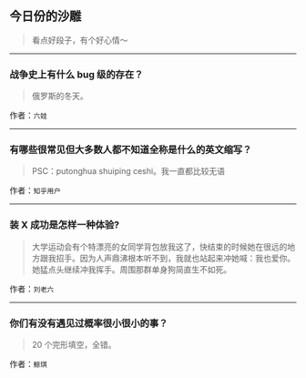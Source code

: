 ## 今日份的沙雕

> 看点好段子，有个好心情～


 
---

### 战争史上有什么 bug 级的存在？

> 俄罗斯的冬天。


作者：`六娃`

---

### 有哪些很常见但大多数人都不知道全称是什么的英文缩写？

> PSC：putonghua shuiping ceshi。我一直都比较无语


作者：`知乎用户`

---

### 装 X 成功是怎样一种体验?

> 大学运动会有个特漂亮的女同学背包放我这了，快结束的时候她在很远的地方跟我招手。因为人声鼎沸根本听不到，我就也站起来冲她喊：我也爱你。她猛点头继续冲我挥手。周围那群单身狗简直生不如死。


作者：`刘老六`

---

### 你们有没有遇见过概率很小很小的事？

> 20 个完形填空，全错。


作者：`鲸琪`